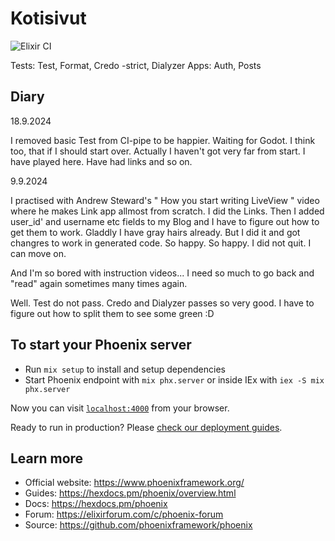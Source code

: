 # Kotisivut

![Elixir CI](https://github.com/jhalmu/Homesite/workflows/Elixir%20CI/badge.svg)


Tests: Test, Format, Credo -strict, Dialyzer
Apps: Auth, Posts

## Diary

18.9.2024

I removed basic Test from CI-pipe to be happier. Waiting for Godot. I think too,  that if I should start over. Actually I haven't got very far from start. I have played here. Have had links and so on.

9.9.2024

I practised with Andrew Steward's " How you start writing LiveView " video where he makes Link app allmost from scratch. I did the Links.
Then I added user_id' and username etc fields to my Blog and I have to figure out how to get them to work. Gladdly I have gray hairs already. But I did it and got changres to work in generated code. So happy. So happy. I did not quit. I can move on.

And I'm so bored with instruction videos... I need so much to go back and "read" again sometimes many times again.

Well. Test do not pass. Credo and Dialyzer passes so very good. I have to figure out how to split them to see some green :D

## To start your Phoenix server

* Run `mix setup` to install and setup dependencies
* Start Phoenix endpoint with `mix phx.server` or inside IEx with `iex -S mix phx.server`

Now you can visit [`localhost:4000`](http://localhost:4000) from your browser.

Ready to run in production? Please [check our deployment guides](https://hexdocs.pm/phoenix/deployment.html).

## Learn more

* Official website: <https://www.phoenixframework.org/>
* Guides: <https://hexdocs.pm/phoenix/overview.html>
* Docs: <https://hexdocs.pm/phoenix>
* Forum: <https://elixirforum.com/c/phoenix-forum>
* Source: <https://github.com/phoenixframework/phoenix>
